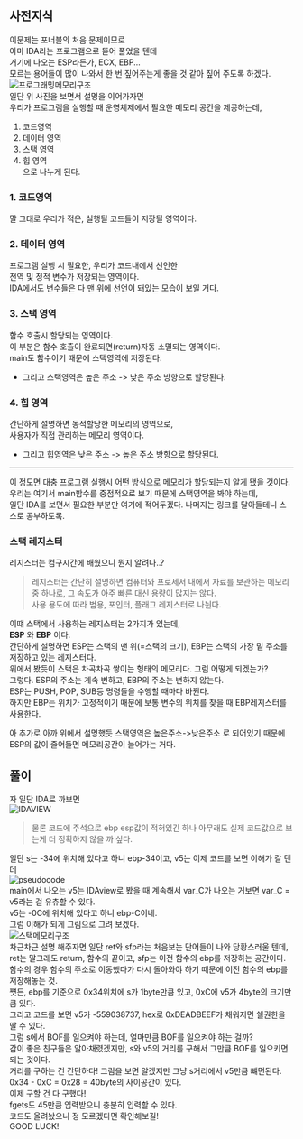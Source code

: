 ## 사전지식    
이문제는 포너블의 처음 문제이므로   
아마 IDA라는 프로그램으로 뜯어 풀었을 텐데   
거기에 나오는 ESP라든가, ECX, EBP...   
모르는 용어들이 많이 나와서 한 번 짚어주는게 좋을 것 같아 짚어 주도록 하겠다.   
![프로그래밍메모리구조](/HACKCTF/Pwnable/Basic_BOF_1/프로그래밍메모리구조.png)    
일단 위 사진을 보면서 설명을 이어가자면   
우리가 프로그램을 실행할 때 운영체제에서 필요한 메모리 공간을 제공하는데,   
1. 코드영역    
2. 데이터 영역   
3. 스택 영역    
4. 힙 영역    
으로 나누게 된다.   

### 1. 코드영역    
말 그대로 우리가 적은, 실행될 코드들이 저장될 영역이다.   
### 2. 데이터 영역    
프로그램 실행 시 필요한, 우리가 코드내에서 선언한   
전역 및 정적 변수가 저장되는 영역이다.   
IDA에서도 변수들은 다 맨 위에 선언이 돼있는 모습이 보일 거다.    
### 3. 스택 영역   
함수 호출시 할당되는 영역이다.   
이 부분은 함수 호출이 완료되면(return)자동 소멸되는 영역이다.   
main도 함수이기 때문에 스택영역에 저장된다.    
* 그리고 스택영역은 높은 주소 -> 낮은 주소 방향으로 할당된다.     
### 4. 힙 영역    
간단하게 설명하면 동적할당한 메모리의 영역으로,   
사용자가 직접 관리하는 메모리 영역이다.   
* 그리고 힙영역은 낮은 주소 -> 높은 주소 방향으로 할당된다.    
***
이 정도면 대충 프로그램 실행시 어떤 방식으로 메모리가 할당되는지 알게 됐을 것이다.   
우리는 여기서 main함수를 중점적으로 보기 때문에 스택영역을 봐야 하는데,   
일단 IDA를 보면서 필요한 부분만 여기에 적어두겠다. 나머지는 링크를 달아둘테니 스스로 공부하도록.    
### 스택 레지스터 
레지스터는 컴구시간에 배웠으니 뭔지 알려나..?    
>  레지스터는 간단히 설명하면 컴퓨터와 프로세서 내에서 자료를 보관하는 메모리 중 하나로, 그 속도가 아주 빠른 대신 용량이 많지는 않다.    
>  사용 용도에 따라 범용, 포인터, 플래그 레지스터로 나뉜다.   
   
이떄 스택에서 사용하는 레지스터는 2가지가 있는데,   
**ESP** 와 **EBP** 이다.   
간단하게 설명하면 ESP는 스택의 맨 위(=스택의 크기), EBP는 스택의 가장 밑 주소를 저장하고 있는 레지스터다.   
위에서 봤듯이 스택은 차곡차곡 쌓이는 형태의 메모리다. 그럼 어떻게 되겠는가?    
그렇다. ESP의 주소는 계속 변하고, EBP의 주소는 변하지 않는다.    
ESP는 PUSH, POP, SUB등 명령들을 수행할 때마다 바뀐다.   
하지만 EBP는 위치가 고정적이기 때문에 보통 변수의 위치를 찾을 때 EBP레지스터를 사용한다.   

아 추가로 아까 위에서 설명했듯 스택영역은 높은주소->낮은주소 로 되어있기 때문에    
ESP의 값이 줄어들면 메모리공간이 늘어가는 거다.   


## 풀이    
자 일단 IDA로 까보면   
![IDAVIEW](/HACKCTF/Pwnable/Basic_BOF_1/IDAview.PNG)   
>  물론 코드에 주석으로 ebp esp값이 적혀있긴 하나 아무래도 실제 코드값으로 보는게 더 정확하지 않을 까 싶다.   

일단 s는 -34에 위치해 있다고 하니 ebp-34이고, v5는 이제 코드를 보면 이해가 갈 텐데    
![pseudocode](/HACKCTF/Pwnable/Basic_BOF_1/pseudocode.PNG)   
main에서 나오는 v5는 IDAview로 봤을 때 계속해서 var_C가 나오는 거보면 var_C = v5라는 걸 유츄할 수 있다.   
v5는 -0C에 위치해 있다고 하니 ebp-C이네.   
그럼 이해가 되게 그림으로 그려 보겠다.    
![스택메모리구조](/HACKCTF/Pwnable/Basic_BOF_1/stack.PNG)  
차근차근 설명 해주자면 일단 ret와 sfp라는 처음보는 단어들이 나와 당황스러울 텐데,   
ret는 말그래도 return, 함수의 끝이고, sfp는 이전 함수의 ebp를 저장하는 공간이다.   
함수의 경우 함수의 주소로 이동했다가 다시 돌아와야 하기 때문에 이전 함수의 ebp를 저장해놓는 것.   
쩃든, ebp를 기준으로 0x34위치에 s가 1byte만큼 있고, 0xC에 v5가 4byte의 크기만큼 있다.   
그리고 코드를 보면 v5가 -559038737, hex로 0xDEADBEEF가 채워지면 쉘권한을 딸 수 있다.   
그럼 s에서 BOF를 일으켜야 하는데, 얼마만큼 BOF를 일으켜야 하는 걸까?   
감이 좋은 친구들은 알아채렸겠지만, s와 v5의 거리를 구해서 그만큼 BOF를 일으키면 되는 것이다.   
거리를 구하는 건 간단하다! 그림을 보면 알겠지만 그냥 s거리에서 v5만큼 뺴면된다.    
0x34 - 0xC = 0x28 = 40byte의 사이공간이 있다.   
이제 구할 건 다 구했다!   
fgets도 45만큼 입력받으니 충분히 입력할 수 있다.   
코드도 올려놨으니 정 모르겠다면 확인해보길!    
GOOD LUCK!